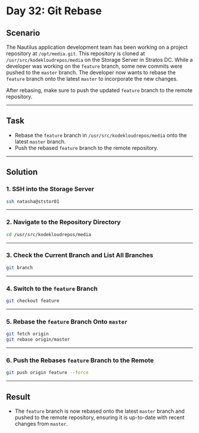 # Day 32: Git Rebase

## Scenario

The Nautilus application development team has been working on a project repository at `/opt/media.git`. This repository is cloned at `/usr/src/kodekloudrepos/media` on the Storage Server in Stratos DC. While a developer was working on the `feature` branch, some new commits were pushed to the `master` branch. The developer now wants to rebase the `feature` branch onto the latest `master` to incorporate the new changes.

After rebasing, make sure to push the updated `feature` branch to the remote repository.

---

## Task

- Rebase the `feature` branch in `/usr/src/kodekloudrepos/media` onto the latest `master` branch.
- Push the rebased `feature` branch to the remote repository.

---

## Solution

### 1. SSH into the Storage Server

```bash
ssh natasha@ststor01
```

---

### 2. Navigate to the Repository Directory

```bash
cd /usr/src/kodekloudrepos/media
```

---

### 3. Check the Current Branch and List All Branches

```bash
git branch
```

---

### 4. Switch to the `feature` Branch

```bash
git checkout feature
```

---

### 5. Rebase the `feature` Branch Onto `master`

```bash
git fetch origin
git rebase origin/master
```

---

### 6. Push the Rebases `feature` Branch to the Remote

```bash
git push origin feature --force
```

---

## Result

- The `feature` branch is now rebased onto the latest `master` branch and pushed to the remote repository, ensuring it is up-to-date with recent changes from `master`.
